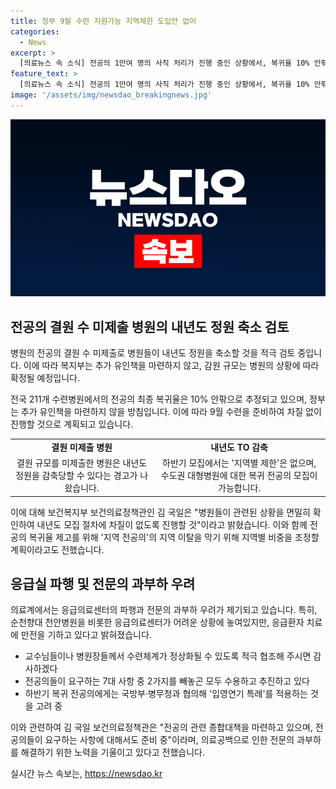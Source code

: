 ```yaml
---
title: 정부 9월 수련 지원가능 지역제한 도입안 없어
categories:
  - News
excerpt: >
  [의료뉴스 속 소식] 전공의 1만여 명의 사직 처리가 진행 중인 상황에서, 복귀율 10% 안팎 추정. 정부는 내년도 정원 감축도 검토 중. 17일까지 결원규모를 제출하지 않은 병원은 내년도 정원이 감축될 수 있음을 경고. 하반기 모집 공고는 계획대로 진행되며 추가 유인책은 없다는 입장. 추가로, 지역별 제한을 두지 않기로 했으며, 복귀 전공의에게는 국방부·병무청과 협의한 입영연기 특례를 적용할 계획. 또한, 응급의료 파행에 대한 대책을 마련 중. (150자)
feature_text: >
  [의료뉴스 속 소식] 전공의 1만여 명의 사직 처리가 진행 중인 상황에서, 복귀율 10% 안팎 추정. 정부는 내년도 정원 감축도 검토 중. 17일까지 결원규모를 제출하지 않은 병원은 내년도 정원이 감축될 수 있음을 경고. 하반기 모집 공고는 계획대로 진행되며 추가 유인책은 없다는 입장. 추가로, 지역별 제한을 두지 않기로 했으며, 복귀 전공의에게는 국방부·병무청과 협의한 입영연기 특례를 적용할 계획. 또한, 응급의료 파행에 대한 대책을 마련 중. (150자)
image: '/assets/img/newsdao_breakingnews.jpg'
---
```


<p><img src="/assets/img/newsdao_breakingnews.jpg" alt="pcversion 속보" /></p>

<h2 data-ke-size="size26">전공의 결원 수 미제출 병원의 내년도 정원 축소 검토</h2>

<p>병원의 전공의 결원 수 미제출로 병원들이 내년도 정원을 축소할 것을 적극 검토 중입니다. 이에 따라 복지부는 추가 유인책을 마련하지 않고, 감원 규모는 병원의 상황에 따라 확정될 예정입니다. </p>

<p data-ke-size="size16">전국 211개 수련병원에서의 전공의 최종 복귀율은 10% 안팎으로 추정되고 있으며, 정부는 추가 유인책을 마련하지 않을 방침입니다. 이에 따라 9월 수련을 준비하여 차질 없이 진행할 것으로 계획되고 있습니다.</p>

<table>
  <tr>
    <td style="text-align: center; height: 17px;"><b>결원 미제출 병원</b></td>
    <td style="text-align: center; height: 17px;"><b>내년도 TO 감축</b></td>
  </tr>
  <tr>
    <td style="text-align: center; height: 17px;">결원 규모를 미제출한 병원은 내년도 정원을 감축당할 수 있다는 경고가 나왔습니다.</td>
    <td style="text-align: center; height: 17px;">하반기 모집에서는 '지역별 제한'은 없으며, 수도권 대형병원에 대한 복귀 전공의 모집이 가능합니다.</td>
  </tr>
</table>

<p>이에 대해 보건복지부 보건의료정책관인 김 국일은 "병원들이 관련된 상황을 면밀히 확인하여 내년도 모집 절차에 차질이 없도록 진행할 것"이라고 밝혔습니다. 이와 함께 전공의 복귀율 제고를 위해 '지역 전공의'의 지역 이탈을 막기 위해 지역별 비중을 조정할 계획이라고도 전했습니다.</p>

<p data-ke-size="size16"></p>

<h2 data-ke-size="size26">응급실 파행 및 전문의 과부하 우려</h2>

<p>의료계에서는 응급의료센터의 파행과 전문의 과부하 우려가 제기되고 있습니다. 특히, 순천향대 천안병원을 비롯한 응급의료센터가 어려운 상황에 놓여있지만, 응급환자 치료에 만전을 기하고 있다고 밝혀졌습니다.</p>

<ul>
  <li>교수님들이나 병원장들께서 수련체계가 정상화될 수 있도록 적극 협조해 주시면 감사하겠다</li>
  <li>전공의들이 요구하는 7대 사항 중 2가지를 빼놓곤 모두 수용하고 추진하고 있다</li>
  <li>하반기 복귀 전공의에게는 국방부·병무청과 협의해 '입영연기 특례'를 적용하는 것을 고려 중</li>
</ul>

<p>이와 관련하여 김 국일 보건의료정책관은 "전공의 관련 종합대책을 마련하고 있으며, 전공의들이 요구하는 사항에 대해서도 준비 중"이라며, 의료공백으로 인한 전문의 과부하를 해결하기 위한 노력을 기울이고 있다고 전했습니다.</p>
실시간 뉴스 속보는, <a href="https://newsdao.kr" rel="dofollow">https://newsdao.kr</a>


